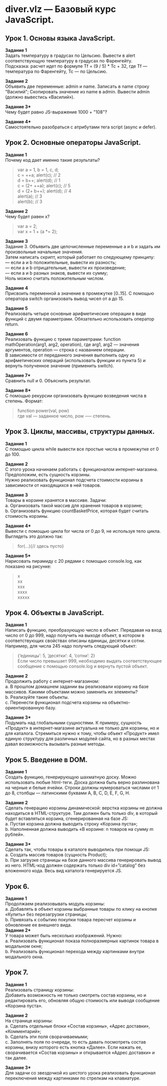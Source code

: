 # diver.vlz — Базовый курс JavaScript.

## Урок 1. Основы языка JavaScript.

__Задание 1__  
Задать температуру в градусах по Цельсию. Вывести в alert соответствующую температуру в градусах по Фаренгейту.  
Подсказка: расчет идет по формуле Tf = (9 / 5) * Tc + 32, где Tf — температура по Фаренгейту, Tc — по Цельсию.

__Задание 2__  
Объявить две переменные: admin и name. Записать в name строку "Василий"; Скопировать значение из name в admin. Вывести admin (должно вывестись «Василий»).

__Задание 3*__  
Чему будет равно JS-выражение 1000 + "108"?

__Задание 4*__  
Самостоятельно разобраться с атрибутами тега script (async и defer).

## Урок 2. Основные операторы JavaScript.

__Задание 1__  
Почему код дает именно такие результаты?  
>var a = 1, b = 1, c, d;  
>c = ++a; alert(c);  // 2  
>d = b++; alert(d);  // 1  
>c = (2+ ++a); alert(c); // 5  
>d = (2+ b++); alert(d); // 4  
>alert(a); // 3  
>alert(b); // 3  

__Задание 2__  
Чему будет равен x?  
>var a = 2;  
>var x = 1 + (a *= 2);

__Задание 3__  
Задание 3. Объявить две целочисленные переменные a и b и задать им произвольные начальные значения.  
Затем написать скрипт, который работает по следующему принципу:  
— если a и b положительные, вывести их разность;  
— если а и b отрицательные, вывести их произведение;  
— если а и b разных знаков, вывести их сумму;  
Ноль можно считать положительным числом.  

__Задание 4__  
Присвоить переменной а значение в промежутке [0..15]. С помощью оператора switch организовать вывод чисел от a до 15.

__Задание 5__  
Реализовать четыре основные арифметические операции в виде функций с двумя параметрами. Обязательно использовать оператор return.

__Задание 6__  
Реализовать функцию с тремя параметрами: function mathOperation(arg1, arg2, operation), где arg1, arg2 — значения аргументов, operation — строка с названием операции.  
В зависимости от переданного значения выполнить одну из арифметических операций (использовать функции из пункта 5) и вернуть полученное значение (применить switch).

__Задание 7*__  
Сравнить null и 0. Объяснить результат.

__Задание 8*__  
С помощью рекурсии организовать функцию возведения числа в степень. Формат:  
>function power(val, pow)  
где val — заданное число, pow –— степень.

## Урок 3. Циклы, массивы, структуры данных.

__Задание 1__  
С помощью цикла while вывести все простые числа в промежутке от 0 до 100.  

__Задание 2__  
С этого урока начинаем работать с функционалом интернет-магазина. Предположим, есть сущность корзины.  
Нужно реализовать функционал подсчета стоимости корзины в зависимости от находящихся в ней товаров.  

__Задание 3__  
Товары в корзине хранятся в массиве. Задачи:  
a. Организовать такой массив для хранения товаров в корзине;  
b. Организовать функцию countBasketPrice, которая будет считать стоимость корзины.  

__Задание 4*__  
Вывести с помощью цикла for числа от 0 до 9, не используя тело цикла. Выглядеть это должно так:  
>for(...){// здесь пусто}  

__Задание 5*__  
Нарисовать пирамиду с 20 рядами с помощью console.log, как показано на рисунке:
>x  
>xx  
>xxx  
>xxxx  
>xxxxx  

## Урок 4. Объекты в JavaScript.  

__Задание 1__  
Написать функцию, преобразующую число в объект. Передавая на вход число от 0 до 999, надо получить на выходе объект, в котором в соответствующих свойствах описаны единицы, десятки и сотни. Например, для числа 245 надо получить следующий объект:  
>{‘единицы’: 5, ‘десятки’: 4, ‘сотни’: 2}  
  Если число превышает 999, необходимо выдать соответствующее сообщение с помощью console.log и вернуть пустой объект.

__Задание 2__  
Продолжить работу с интернет-магазином:  
a. В прошлом домашнем задании вы реализовали корзину на базе массивов. Какими объектами можно заменить их элементы?  
b. Реализуйте такие объекты.  
c. Перенести функционал подсчета корзины на объектно-ориентированную базу.  

__Задание 3*__  
Подумать над глобальными сущностями. К примеру, сущность «Продукт» в интернет-магазине актуальна не только для корзины, но и для каталога. Стремиться нужно к тому, чтобы объект «Продукт» имел единую структуру для различных модулей сайта, но в разных местах давал возможность вызывать разные методы.

## Урок 5. Введение в DOM.  

__Задание 1__  
Создать функцию, генерирующую шахматную доску. Можно использовать любые html-теги. Доска должна быть верно разлинована на черные и белые ячейки. Строки должны нумероваться числами от 1 до 8, столбцы — латинскими буквами A, B, C, D, E, F, G, H.  

__Задание 2__  
Сделать генерацию корзины динамической: верстка корзины не должна находиться в HTML-структуре. Там должен быть только div, в который будет вставляться корзина, сгенерированная на базе JS:  
a. Пустая корзина должна выводить строку «Корзина пуста»;  
b. Наполненная должна выводить «В корзине: n товаров на сумму m рублей».  

__Задание 3*__  
Сделать так, чтобы товары в каталоге выводились при помощи JS:  
a. Создать массив товаров (сущность Product);  
b. При загрузке страницы на базе данного массива генерировать вывод из него. HTML-код должен содержать только div id=”catalog” без вложенного кода. Весь вид каталога генерируется JS.  

## Урок 6. 
__Задание 1__  
Продолжаем реализовывать модуль корзины:  
a. Добавлять в объект корзины выбранные товары по клику на кнопке «Купить» без перезагрузки страницы;  
b. Привязать к событию покупки товара пересчет корзины и обновление ее внешнего	вида.  
__Задание 2*__  
У товара может быть несколько изображений. Нужно:  
a. Реализовать функционал показа полноразмерных картинок товара в модальном окне;  
b. Реализовать функционал перехода между картинками внутри модального окна.  

## Урок 7. 
__Задание 1__  
Реализовать страницу корзины:  
Добавить возможность не только смотреть состав корзины, но и редактировать его, обновляя общую стоимость или выводя сообщение «Корзина пуста».  

__Задание 2__  
На странице корзины:  
a. Сделать отдельные блоки «Состав корзины», «Адрес доставки», «Комментарий»;  
b. Сделать эти поля сворачиваемыми;  
с. Заполнять поля по очереди, то есть давать посмотреть состав корзины, внизу которого есть кнопка «Далее». Если нажать ее, сворачивается «Состав корзины» и открывается «Адрес доставки» и так далее.  

__Задание 3*__  
Для задачи со звездочкой из шестого урока реализовать функционал переключения между картинками по стрелкам на клавиатуре.  
